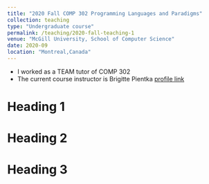 ```yaml
---
title: "2020 Fall COMP 302 Programming Languages and Paradigms"
collection: teaching
type: "Undergraduate course"
permalink: /teaching/2020-fall-teaching-1
venue: "McGill University, School of Computer Science"
date: 2020-09
location: "Montreal,Canada"
---
```


* I worked as a TEAM tutor of COMP 302
* The current course instructor is Brigitte Pientka [profile link](https://www.cs.mcgill.ca/~bpientka/)

Heading 1
======

Heading 2
======

Heading 3
======

